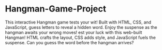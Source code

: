 # Hangman-Game-Project
This interactive Hangman game tests your wit! Built with HTML, CSS, and JavaScript, guess letters to reveal a hidden word. Enjoy the suspense as the hangman awaits your wrong moves! est your luck with this web-built Hangman! HTML crafts the layout, CSS adds style, and JavaScript fuels the suspense. Can you guess the word before the hangman arrives?
